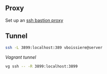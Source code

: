 ## Proxy

Set up an [ssh bastion proxy](https://blog.scottlowe.org/2015/11/21/using-ssh-bastion-host/)

## Tunnel

```bash
ssh -L 3899:localhost:389 vboissiere@server
```

*Vagrant tunnel*

```bash
vg ssh -- -R 3899:localhost:3899
```
